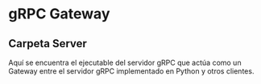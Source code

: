 # gRPC Gateway

## Carpeta Server
Aquí se encuentra el ejecutable del servidor gRPC que actúa como un Gateway entre el servidor gRPC implementado en Python y otros clientes.